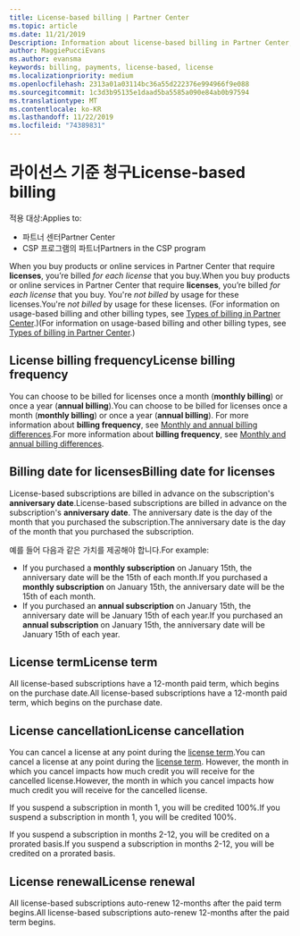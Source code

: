 ```yaml
---
title: License-based billing | Partner Center
ms.topic: article
ms.date: 11/21/2019
Description: Information about license-based billing in Partner Center, where you're billed per license (not by license usage).
author: MaggiePucciEvans
ms.author: evansma
keywords: billing, payments, license-based, license
ms.localizationpriority: medium
ms.openlocfilehash: 2313a01a03114bc36a55d222376e994966f9e088
ms.sourcegitcommit: 1c3d3b95135e1daad5ba5585a090e84ab0b97594
ms.translationtype: MT
ms.contentlocale: ko-KR
ms.lasthandoff: 11/22/2019
ms.locfileid: "74389831"
---
```

# <a name="license-based-billing"></a><span data-ttu-id="882e0-104">라이선스 기준 청구</span><span class="sxs-lookup"><span data-stu-id="882e0-104">License-based billing</span></span>

<span data-ttu-id="882e0-105">적용 대상:</span><span class="sxs-lookup"><span data-stu-id="882e0-105">Applies to:</span></span>

- <span data-ttu-id="882e0-106">파트너 센터</span><span class="sxs-lookup"><span data-stu-id="882e0-106">Partner Center</span></span>
- <span data-ttu-id="882e0-107">CSP 프로그램의 파트너</span><span class="sxs-lookup"><span data-stu-id="882e0-107">Partners in the CSP program</span></span>

<span data-ttu-id="882e0-108">When you buy products or online services in Partner Center that require **licenses**, you’re billed *for each license* that you buy.</span><span class="sxs-lookup"><span data-stu-id="882e0-108">When you buy products or online services in Partner Center that require **licenses**, you’re billed *for each license* that you buy.</span></span> <span data-ttu-id="882e0-109">You're *not billed* by usage for these licenses.</span><span class="sxs-lookup"><span data-stu-id="882e0-109">You're *not billed* by usage for these licenses.</span></span> <span data-ttu-id="882e0-110">(For information on usage-based billing and other billing types, see [Types of billing in Partner Center](billing-different-types.md).)</span><span class="sxs-lookup"><span data-stu-id="882e0-110">(For information on usage-based billing and other billing types, see [Types of billing in Partner Center](billing-different-types.md).)</span></span>

## <a name="license-billing-frequency"></a><span data-ttu-id="882e0-111">License billing frequency</span><span class="sxs-lookup"><span data-stu-id="882e0-111">License billing frequency</span></span>

<span data-ttu-id="882e0-112">You can choose to be billed for licenses once a month (**monthly billing**) or once a year (**annual billing**).</span><span class="sxs-lookup"><span data-stu-id="882e0-112">You can choose to be billed for licenses once a month (**monthly billing**) or once a year (**annual billing**).</span></span> <span data-ttu-id="882e0-113">For more information about **billing frequency**, see [Monthly and annual billing differences](billing-annual-monthly.md).</span><span class="sxs-lookup"><span data-stu-id="882e0-113">For more information about **billing frequency**, see [Monthly and annual billing differences](billing-annual-monthly.md).</span></span>

## <a name="billing-date-for-licenses"></a><span data-ttu-id="882e0-114">Billing date for licenses</span><span class="sxs-lookup"><span data-stu-id="882e0-114">Billing date for licenses</span></span>

<span data-ttu-id="882e0-115">License-based subscriptions are billed in advance on the subscription's **anniversary date**.</span><span class="sxs-lookup"><span data-stu-id="882e0-115">License-based subscriptions are billed in advance on the subscription's **anniversary date**.</span></span> <span data-ttu-id="882e0-116">The anniversary date is the day of the month that you purchased the subscription.</span><span class="sxs-lookup"><span data-stu-id="882e0-116">The anniversary date is the day of the month that you purchased the subscription.</span></span>

<span data-ttu-id="882e0-117">예를 들어 다음과 같은 가치를 제공해야 합니다.</span><span class="sxs-lookup"><span data-stu-id="882e0-117">For example:</span></span>

- <span data-ttu-id="882e0-118">If you purchased a **monthly subscription** on January 15th, the anniversary date will be the 15th of each month.</span><span class="sxs-lookup"><span data-stu-id="882e0-118">If you purchased a **monthly subscription** on January 15th, the anniversary date will be the 15th of each month.</span></span>
- <span data-ttu-id="882e0-119">If you purchased an **annual subscription** on January 15th, the anniversary date will be January 15th of each year.</span><span class="sxs-lookup"><span data-stu-id="882e0-119">If you purchased an **annual subscription** on January 15th, the anniversary date will be January 15th of each year.</span></span>

## <a name="license-term"></a><span data-ttu-id="882e0-120">License term</span><span class="sxs-lookup"><span data-stu-id="882e0-120">License term</span></span>

<span data-ttu-id="882e0-121">All license-based subscriptions have a 12-month paid term, which begins on the purchase date.</span><span class="sxs-lookup"><span data-stu-id="882e0-121">All license-based subscriptions have a 12-month paid term, which begins on the purchase date.</span></span>

## <a name="license-cancellation"></a><span data-ttu-id="882e0-122">License cancellation</span><span class="sxs-lookup"><span data-stu-id="882e0-122">License cancellation</span></span>

<span data-ttu-id="882e0-123">You can cancel a license at any point during the [license term](#license-term).</span><span class="sxs-lookup"><span data-stu-id="882e0-123">You can cancel a license at any point during the [license term](#license-term).</span></span> <span data-ttu-id="882e0-124">However, the month in which you cancel impacts how much credit you will receive for the cancelled license.</span><span class="sxs-lookup"><span data-stu-id="882e0-124">However, the month in which you cancel impacts how much credit you will receive for the cancelled license.</span></span>

<span data-ttu-id="882e0-125">If you suspend a subscription in month 1, you will be credited 100%.</span><span class="sxs-lookup"><span data-stu-id="882e0-125">If you suspend a subscription in month 1, you will be credited 100%.</span></span>

<span data-ttu-id="882e0-126">If you suspend a subscription in months 2-12, you will be credited on a prorated basis.</span><span class="sxs-lookup"><span data-stu-id="882e0-126">If you suspend a subscription in months 2-12, you will be credited on a prorated basis.</span></span>

## <a name="license-renewal"></a><span data-ttu-id="882e0-127">License renewal</span><span class="sxs-lookup"><span data-stu-id="882e0-127">License renewal</span></span>

<span data-ttu-id="882e0-128">All license-based subscriptions auto-renew 12-months after the paid term begins.</span><span class="sxs-lookup"><span data-stu-id="882e0-128">All license-based subscriptions auto-renew 12-months after the paid term begins.</span></span>
